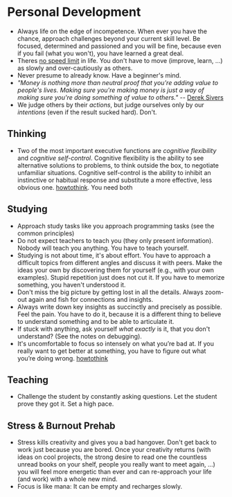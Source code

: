 # Personal Development

* Always life on the edge of incompetence. When ever you have the chance, approach challenges beyond your current skill level. Be focused, determined and passioned and you will be fine, because even if you fail (what you won't), you have learned a great deal.
* Theres [no speed limit][sivers2009kimo] in life. You don't have to move (improve, learn, ...) as slowly and over-cautiously as others.
* Never presume to already know. Have a beginner's mind.
* _"Money is nothing more than neutral proof that you're adding value to people's lives. Making sure you're making money is just a way of making sure you're doing something of value to others."_ -- [Derek Sivers][sivers2008berklee]
* We judge others by their _actions_, but judge ourselves only by our _intentions_ (even if the result sucked hard). Don't.

## Thinking
* Two of the most important executive functions are _cognitive flexibility_ and _cognitive self-control_. Cognitive flexibility is the ability to see alternative solutions to problems, to think outside the box, to negotiate unfamiliar situations. Cognitive self-control is the ability to inhibit an instinctive or habitual response and substitute a more effective, less obvious one. [howtothink]. You need both

## Studying
* Approach study tasks like you approach programming tasks (see the common principles)
* Do not expect teachers to teach you (they only present information). Nobody will teach you anything. You have to teach yourself.
* Studying is not about time, it's about effort. You have to approach a difficult topics from different angles and discuss it with peers. Make the ideas your own by discovering them for yourself (e.g., with your own examples). Stupid repetition just does not cut it. If you have to memorize something, you haven't understood it.
* Don't miss the big picture by getting lost in all the details. Always zoom-out again and fish for connections and insights.
* Always write down key insights as succinctly and precisely as possible. Feel the pain. You have to do it, because it is a different thing to believe to understand something and to be able to articulate it.
* If stuck with anything, ask yourself _what exactly_ is it, that you don't understand? (See the notes on debugging).
* It's uncomfortable to focus so intensely on what you’re bad at.  If you really want to get better at something, you have to figure out what you’re doing wrong. [howtothink]

## Teaching
* Challenge the student by constantly asking questions. Let the student prove they got it. Set a high pace.

## Stress & Burnout Prehab
* Stress kills creativity and gives you a bad hangover. Don't get back to work just because you are bored. Once your creativity returns (with ideas on cool projects, the strong desire to read one the countless unread books on your shelf, people you really want to meet again, ...) you will feel more energetic than ever and can re-approach your life (and work) with a whole new mind.
* Focus is like mana: It can be empty and recharges slowly.





[sivers2009kimo]: http://sivers.org/kimo
	(There's no speed limit)
[sivers2008berklee]: http://sivers.org/berklee
	(6 things I wish I knew the day I started Berklee)
[howtothink]: http://www.farnamstreetblog.com/2014/02/how-to-think/
    (How to think)

